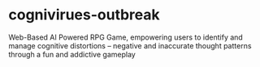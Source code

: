 # cognivirues-outbreak
Web-Based AI Powered RPG Game, empowering users to identify and manage cognitive distortions – negative and inaccurate thought patterns through a fun and addictive gameplay
